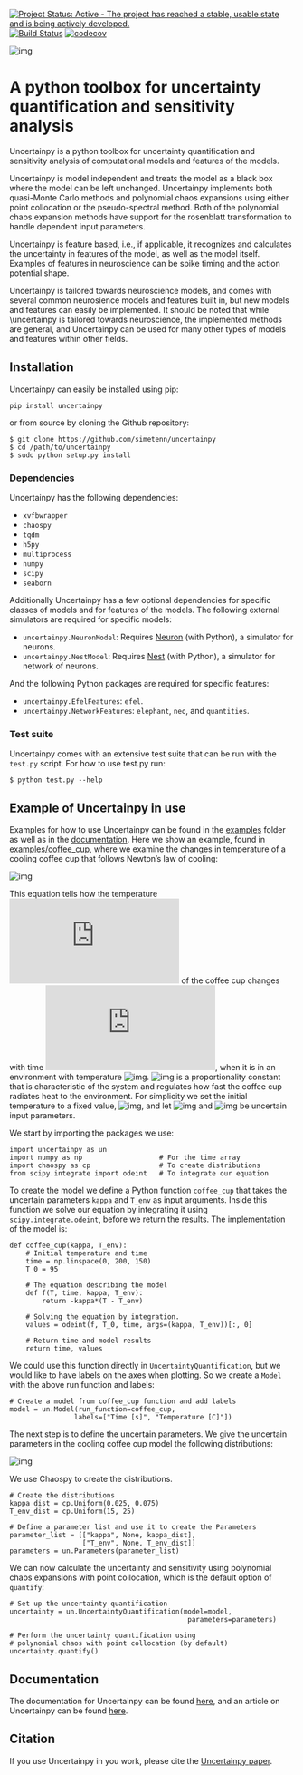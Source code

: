 [![Project Status: Active - The project has reached a stable, usable state and is being actively developed.](http://www.repostatus.org/badges/latest/active.svg)](http://www.repostatus.org/#active)
[![Build Status](https://travis-ci.com/simetenn/uncertainpy.svg?token=aSp3vyuQyzq8iEpgpnpb&branch=master)](https://travis-ci.com/simetenn/uncertainpy)
[![codecov](https://codecov.io/gh/simetenn/uncertainpy/branch/master/graph/badge.svg?token=BFXnBcPbMA)](https://codecov.io/gh/simetenn/uncertainpy)

![img](https://github.com/simetenn/uncertainpy/blob/master/logo/logo.svg)

# A python toolbox for uncertainty quantification and sensitivity analysis

Uncertainpy is a python toolbox for uncertainty quantification and sensitivity
analysis of computational models and features of the models.

Uncertainpy is model independent and treats the model as a black box where the
model can be left unchanged. Uncertainpy implements both quasi-Monte Carlo
methods and polynomial chaos expansions using either point collocation or the
pseudo-spectral method. Both of the polynomial chaos expansion methods have
support for the rosenblatt transformation to handle dependent input parameters.

Uncertainpy is feature based, i.e., if applicable, it recognizes and calculates
the uncertainty in features of the model, as well as the model itself.
Examples of features in neuroscience can be spike timing and the action
potential shape.

Uncertainpy is tailored towards neuroscience models, and comes with several
common neurosience models and features built in, but new models and features can
easily be implemented. It should be noted that while \uncertainpy is tailored
towards neuroscience, the implemented methods are general, and Uncertainpy can
be used for many other types of models and features within other fields.

## Installation

Uncertainpy can easily be installed using pip:

    pip install uncertainpy

or from source by cloning the Github repository:

    $ git clone https://github.com/simetenn/uncertainpy
    $ cd /path/to/uncertainpy
    $ sudo python setup.py install

### Dependencies

Uncertainpy has the following dependencies:

* `xvfbwrapper`
* `chaospy`
* `tqdm`
* `h5py`
* `multiprocess`
* `numpy`
* `scipy`
* `seaborn`

Additionally Uncertainpy has a few optional dependencies for specific classes of models and for features of the models.
The following external simulators are required for specific models:

* `uncertainpy.NeuronModel`: Requires [Neuron](https://www.neuron.yale.edu/neuron/download) (with Python), a simulator for neurons.
* `uncertainpy.NestModel`: Requires [Nest](http://www.nest-simulator.org/installation) (with Python), a simulator for network of neurons.

And the following Python packages are required for specific features:

* `uncertainpy.EfelFeatures`: `efel`.
* `uncertainpy.NetworkFeatures`: `elephant`, `neo`, and `quantities`.

### Test suite

Uncertainpy comes with an extensive test suite that can be run with the `test.py` script.
For how to use test.py run:

    $ python test.py --help



## Example of Uncertainpy in use

Examples for how to use Uncertainpy can be found in the
[examples](https://github.com/simetenn/uncertainpy/tree/master/examples) folder
as well as in the [documentation]().
Here we show an example,
found in [examples/coffee_cup](https://github.com/simetenn/uncertainpy/tree/master/examples/coffee_cup),
where we examine the changes in temperature of a cooling coffee cup that
follows Newton’s law of cooling:

<!-- \frac{dT(t)}{dt} = -\kappa(T(t) - T_{env}) -->
![img](http://latex.codecogs.com/svg.latex?\frac{dT(t)}{dt}%3D-\kappa(T(t)-T_{env}))

This equation tells how the temperature ![img](http://latex.codecogs.com/svg.latex?T)
of the coffee cup changes with time ![img](http://latex.codecogs.com/svg.latex?t),
when it is in an environment with temperature
![img](http://latex.codecogs.com/svg.latex?T_{env}).
![img](http://latex.codecogs.com/svg.latex?\kappa}) is a proportionality
constant that is characteristic of the system and regulates how fast the coffee
cup radiates heat to the environment.
For simplicity we set the initial temperature to a fixed value, ![img](http://latex.codecogs.com/svg.latex?%24T_0%3D95^\circ\text{C}%24),
and let ![img](http://latex.codecogs.com/svg.latex?\kappa}) and ![img](http://latex.codecogs.com/svg.latex?T_{env}) be uncertain input parameters.

We start by importing the packages we use:

    import uncertainpy as un
    import numpy as np                   # For the time array
    import chaospy as cp                 # To create distributions
    from scipy.integrate import odeint   # To integrate our equation

To create the model we define a Python function `coffee_cup` that
takes the uncertain parameters `kappa` and `T_env` as input arguments.
Inside this function we solve our equation by integrating it using
`scipy.integrate.odeint`,
before we return the results.
The implementation of the model is:

    def coffee_cup(kappa, T_env):
        # Initial temperature and time
        time = np.linspace(0, 200, 150)
        T_0 = 95

        # The equation describing the model
        def f(T, time, kappa, T_env):
            return -kappa*(T - T_env)

        # Solving the equation by integration.
        values = odeint(f, T_0, time, args=(kappa, T_env))[:, 0]

        # Return time and model results
        return time, values

We could use this function directly in `UncertaintyQuantification`,
but we would like to have labels on the axes when plotting.
So we create a `Model` with the above run function and labels:

    # Create a model from coffee_cup function and add labels
    model = un.Model(run_function=coffee_cup,
                    labels=["Time [s]", "Temperature [C]"])

The next step is to define the uncertain parameters.
We give the uncertain parameters in the cooling coffee cup model the following
distributions:

<!-- \begin{align}
    \kappa &= \mathrm{Uniform}(0.025, 0.075), \\
    T_{env} &= \mathrm{Uniform}(15, 25).
\end{align} -->

![img](http://latex.codecogs.com/svg.latex?\begin{align*}%0D%0A\kappa%26%3D\mathrm{Uniform}(0.025%2C0.075)%2C\\\\%0D%0AT_{env}%26%3D\mathrm{Uniform}(15%2C25).%0D%0A\end{align*})


We use Chaospy to create the distributions.

    # Create the distributions
    kappa_dist = cp.Uniform(0.025, 0.075)
    T_env_dist = cp.Uniform(15, 25)

    # Define a parameter list and use it to create the Parameters
    parameter_list = [["kappa", None, kappa_dist],
                      ["T_env", None, T_env_dist]]
    parameters = un.Parameters(parameter_list)


We can now calculate the uncertainty and sensitivity using polynomial chaos
expansions with point collocation,
which is the default option of `quantify`:

    # Set up the uncertainty quantification
    uncertainty = un.UncertaintyQuantification(model=model,
                                                parameters=parameters)

    # Perform the uncertainty quantification using
    # polynomial chaos with point collocation (by default)
    uncertainty.quantify()


## Documentation

The documentation for Uncertainpy can be found [here](),
and an article on Uncertainpy can be found [here]().

## Citation

If you use Uncertainpy in you work, please cite the [Uncertainpy paper]().
